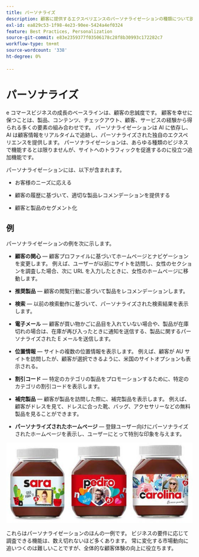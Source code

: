 ```yaml
---
title: パーソナライズ
description: 顧客に提供するエクスペリエンスのパーソナライゼーションの種類について説明します。
exl-id: ea829c53-1f98-4e23-90ee-5424a4ef0324
feature: Best Practices, Personalization
source-git-commit: e83e2359377f03506178c28f8b30993c172282c7
workflow-type: tm+mt
source-wordcount: '338'
ht-degree: 0%

---
```


# パーソナライズ

e コマースビジネスの成長のベースラインは、顧客の忠誠度です。 顧客を幸せに保つことは、製品、コンテンツ、チェックアウト、顧客、サービスの経験から得られる多くの要素の組み合わせです。 パーソナライゼーションは AI に依存し、AI は顧客情報をリアルタイムで追跡し、パーソナライズされた独自のエクスペリエンスを提供します。 パーソナライゼーションは、あらゆる種類のビジネスで機能するとは限りませんが、サイトへのトラフィックを促進するのに役立つ追加機能です。

パーソナライゼーションには、以下が含まれます。

- お客様のニーズに応える

- 顧客の履歴に基づいて、適切な製品レコメンデーションを提供する

- 顧客と製品のセグメント化

## 例

パーソナライゼーションの例を次に示します。

- **顧客の関心** — 顧客プロファイルに基づいてホームページとナビゲーションを変更します。 例えば、ユーザーが以前にサイトを訪問し、女性のセクションを調査した場合、次に URL を入力したときに、女性のホームページに移動します。

- **推奨製品** — 顧客の閲覧行動に基づいて製品をレコメンデーションします。

- **検索** — 以前の検索動作に基づいて、パーソナライズされた検索結果を表示します。

- **電子メール** — 顧客が買い物かごに品目を入れていない場合や、製品が在庫切れの場合は、在庫が再び入ったときに通知を送信する、製品に関するパーソナライズされた E メールを送信します。

- **位置情報** — サイトの複数の位置情報を表示します。 例えば、顧客が AU サイトを訪問したが、顧客が選択できるように、米国のサイトオプションも表示される。

- **割引コード** — 特定のカテゴリの製品をプロモーションするために、特定のカテゴリの割引コードを表示します。

- **補完製品** — 顧客が製品を訪問した際に、補完製品を表示します。 例えば、顧客がドレスを見て、ドレスに合った靴、バッグ、アクセサリーなどの無料製品を見ることができます。

- **パーソナライズされたホームページ** — 登録ユーザー向けにパーソナライズされたホームページを表示し、ユーザーにとって特別な印象を与えます。

![パーソナライズされた製品の例](../../assets/playbooks/personalization-example.png)

これらはパーソナライゼーションのほんの一例です。 ビジネスの要件に応じて調査できる機能は、数え切れないほど多くあります。 常に変化する市場動向に追いつくのは難しいことですが、全体的な顧客体験の向上に役立ちます。
